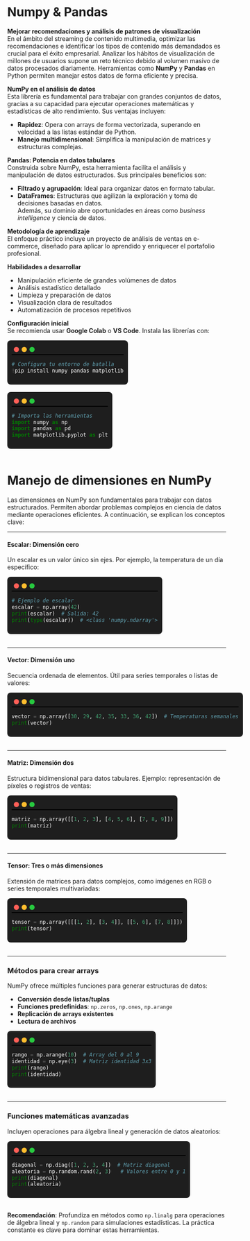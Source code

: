 # Numpy & Pandas

**Mejorar recomendaciones y análisis de patrones de visualización**  
En el ámbito del streaming de contenido multimedia, optimizar las recomendaciones e identificar los tipos de contenido más demandados es crucial para el éxito empresarial. Analizar los hábitos de visualización de millones de usuarios supone un reto técnico debido al volumen masivo de datos procesados diariamente. Herramientas como **NumPy** y **Pandas** en Python permiten manejar estos datos de forma eficiente y precisa.

**NumPy en el análisis de datos**  
Esta librería es fundamental para trabajar con grandes conjuntos de datos, gracias a su capacidad para ejecutar operaciones matemáticas y estadísticas de alto rendimiento. Sus ventajas incluyen:  
- **Rapidez**: Opera con arrays de forma vectorizada, superando en velocidad a las listas estándar de Python.  
- **Manejo multidimensional**: Simplifica la manipulación de matrices y estructuras complejas.  

**Pandas: Potencia en datos tabulares**  
Construida sobre NumPy, esta herramienta facilita el análisis y manipulación de datos estructurados. Sus principales beneficios son:  
- **Filtrado y agrupación**: Ideal para organizar datos en formato tabular.  
- **DataFrames**: Estructuras que agilizan la exploración y toma de decisiones basadas en datos.  
Además, su dominio abre oportunidades en áreas como *business intelligence* y ciencia de datos.  

**Metodología de aprendizaje**  
El enfoque práctico incluye un proyecto de análisis de ventas en e-commerce, diseñado para aplicar lo aprendido y enriquecer el portafolio profesional.  

**Habilidades a desarrollar**  
- Manipulación eficiente de grandes volúmenes de datos  
- Análisis estadístico detallado  
- Limpieza y preparación de datos  
- Visualización clara de resultados  
- Automatización de procesos repetitivos  

**Configuración inicial**  
Se recomienda usar **Google Colab** o **VS Code**. Instala las librerías con:  

<div style="background: #1E1E1E; padding: 10px; border-radius: 8px; width: fit-content; font-family: monospace; color: white;">
  <div style="display: flex; gap: 6px; padding: 5px;">
    <span style="width: 12px; height: 12px; background: #FF5F57; border-radius: 50%; display: inline-block;"></span>
    <span style="width: 12px; height: 12px; background: #FFBD2E; border-radius: 50%; display: inline-block;"></span>
    <span style="width: 12px; height: 12px; background: #27C93F; border-radius: 50%; display: inline-block;"></span>
  </div>
  <hr style="border: 1px solid black; background: none; margin:0; padding:0;  height: 0px; ">

```python
# Configura tu entorno de batalla
!pip install numpy pandas matplotlib

```
</div>
<br>



<div style="background: #1E1E1E; padding: 10px; border-radius: 8px; width: fit-content; font-family: monospace; color: white;">
  <div style="display: flex; gap: 6px; padding: 5px;">
    <span style="width: 12px; height: 12px; background: #FF5F57; border-radius: 50%; display: inline-block;"></span>
    <span style="width: 12px; height: 12px; background: #FFBD2E; border-radius: 50%; display: inline-block;"></span>
    <span style="width: 12px; height: 12px; background: #27C93F; border-radius: 50%; display: inline-block;"></span>
  </div>
  <hr style="border: 1px solid black; background: none; margin:0; padding:0;  height: 0px; ">

```python
# Importa las herramientas
import numpy as np
import pandas as pd
import matplotlib.pyplot as plt
```
</div>
<br>



# **Manejo de dimensiones en NumPy**  
Las dimensiones en NumPy son fundamentales para trabajar con datos estructurados. Permiten abordar problemas complejos en ciencia de datos mediante operaciones eficientes. A continuación, se explican los conceptos clave:

---

#### **Escalar: Dimensión cero**  
Un escalar es un valor único sin ejes. Por ejemplo, la temperatura de un día específico:  

<div style="background: #1E1E1E; padding: 10px; border-radius: 8px; width: fit-content; font-family: monospace; color: white;">
  <div style="display: flex; gap: 6px; padding: 5px;">
    <span style="width: 12px; height: 12px; background: #FF5F57; border-radius: 50%; display: inline-block;"></span>
    <span style="width: 12px; height: 12px; background: #FFBD2E; border-radius: 50%; display: inline-block;"></span>
    <span style="width: 12px; height: 12px; background: #27C93F; border-radius: 50%; display: inline-block;"></span>
  </div>
  <hr style="border: 1px solid black; background: none; margin:0; padding:0;  height: 0px; ">

```python
# Ejemplo de escalar
escalar = np.array(42)
print(escalar)  # Salida: 42
print(type(escalar))  # <class 'numpy.ndarray'>
```
</div>
<br>

---

#### **Vector: Dimensión uno**  
Secuencia ordenada de elementos. Útil para series temporales o listas de valores:  




<div style="background: #1E1E1E; padding: 10px; border-radius: 8px; width: fit-content; font-family: monospace; color: white;">
  <div style="display: flex; gap: 6px; padding: 5px;">
    <span style="width: 12px; height: 12px; background: #FF5F57; border-radius: 50%; display: inline-block;"></span>
    <span style="width: 12px; height: 12px; background: #FFBD2E; border-radius: 50%; display: inline-block;"></span>
    <span style="width: 12px; height: 12px; background: #27C93F; border-radius: 50%; display: inline-block;"></span>
  </div>
  <hr style="border: 1px solid black; background: none; margin:0; padding:0;  height: 0px; ">

```python
vector = np.array([30, 29, 42, 35, 33, 36, 42])  # Temperaturas semanales
print(vector)
```
</div>
<br>

---



#### **Matriz: Dimensión dos**  
Estructura bidimensional para datos tabulares. Ejemplo: representación de píxeles o registros de ventas:  
<div style="background: #1E1E1E; padding: 10px; border-radius: 8px; width: fit-content; font-family: monospace; color: white;">
  <div style="display: flex; gap: 6px; padding: 5px;">
    <span style="width: 12px; height: 12px; background: #FF5F57; border-radius: 50%; display: inline-block;"></span>
    <span style="width: 12px; height: 12px; background: #FFBD2E; border-radius: 50%; display: inline-block;"></span>
    <span style="width: 12px; height: 12px; background: #27C93F; border-radius: 50%; display: inline-block;"></span>
  </div>
  <hr style="border: 1px solid black; background: none; margin:0; padding:0;  height: 0px; ">

```python
matriz = np.array([[1, 2, 3], [4, 5, 6], [7, 8, 9]])
print(matriz)
```
</div>
<br>

---

#### **Tensor: Tres o más dimensiones**  
Extensión de matrices para datos complejos, como imágenes en RGB o series temporales multivariadas:  
<div style="background: #1E1E1E; padding: 10px; border-radius: 8px; width: fit-content; font-family: monospace; color: white;">
  <div style="display: flex; gap: 6px; padding: 5px;">
    <span style="width: 12px; height: 12px; background: #FF5F57; border-radius: 50%; display: inline-block;"></span>
    <span style="width: 12px; height: 12px; background: #FFBD2E; border-radius: 50%; display: inline-block;"></span>
    <span style="width: 12px; height: 12px; background: #27C93F; border-radius: 50%; display: inline-block;"></span>
  </div>
  <hr style="border: 1px solid black; background: none; margin:0; padding:0;  height: 0px; ">

```python
tensor = np.array([[[1, 2], [3, 4]], [[5, 6], [7, 8]]])
print(tensor)
```
</div>
<br>

---

### **Métodos para crear arrays**  
NumPy ofrece múltiples funciones para generar estructuras de datos:  

- **Conversión desde listas/tuplas**  
- **Funciones predefinidas**: `np.zeros`, `np.ones`, `np.arange`  
- **Replicación de arrays existentes**  
- **Lectura de archivos**  

<div style="background: #1E1E1E; padding: 10px; border-radius: 8px; width: fit-content; font-family: monospace; color: white;">
  <div style="display: flex; gap: 6px; padding: 5px;">
    <span style="width: 12px; height: 12px; background: #FF5F57; border-radius: 50%; display: inline-block;"></span>
    <span style="width: 12px; height: 12px; background: #FFBD2E; border-radius: 50%; display: inline-block;"></span>
    <span style="width: 12px; height: 12px; background: #27C93F; border-radius: 50%; display: inline-block;"></span>
  </div>
  <hr style="border: 1px solid black; background: none; margin:0; padding:0;  height: 0px; ">

```python
rango = np.arange(10)  # Array del 0 al 9
identidad = np.eye(3)  # Matriz identidad 3x3
print(rango)
print(identidad)
```
</div>
<br>

---

### **Funciones matemáticas avanzadas**  
Incluyen operaciones para álgebra lineal y generación de datos aleatorios:  
<div style="background: #1E1E1E; padding: 10px; border-radius: 8px; width: fit-content; font-family: monospace; color: white;">
  <div style="display: flex; gap: 6px; padding: 5px;">
    <span style="width: 12px; height: 12px; background: #FF5F57; border-radius: 50%; display: inline-block;"></span>
    <span style="width: 12px; height: 12px; background: #FFBD2E; border-radius: 50%; display: inline-block;"></span>
    <span style="width: 12px; height: 12px; background: #27C93F; border-radius: 50%; display: inline-block;"></span>
  </div>
  <hr style="border: 1px solid black; background: none; margin:0; padding:0;  height: 0px; ">

```python
diagonal = np.diag([1, 2, 3, 4])  # Matriz diagonal
aleatoria = np.random.rand(2, 3)   # Valores entre 0 y 1
print(diagonal)
print(aleatoria)
```
</div>
<br>

**Recomendación**: Profundiza en métodos como `np.linalg` para operaciones de álgebra lineal y `np.random` para simulaciones estadísticas. La práctica constante es clave para dominar estas herramientas.